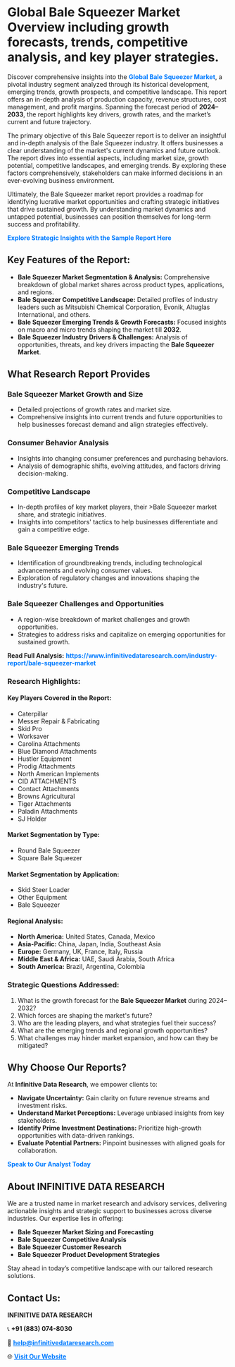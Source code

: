 <h1>Global Bale Squeezer Market Overview including growth forecasts, trends, competitive analysis, and key player strategies.</h1>
<p>
Discover comprehensive insights into the 
<a href="https://www.infinitivedataresearch.com/industry-report/bale-squeezer-market" rel="dofollow" style="color: #007BFF; text-decoration: none;"><strong>Global Bale Squeezer Market</strong></a>, a pivotal industry segment analyzed through its historical development, emerging trends, growth prospects, and competitive landscape. This report offers an in-depth analysis of production capacity, revenue structures, cost management, and profit margins. Spanning the forecast period of <strong>2024–2033</strong>, the report highlights key drivers, growth rates, and the market’s current and future trajectory.
</p>
<p>
The primary objective of this Bale Squeezer report is to deliver an insightful and in-depth analysis of the Bale Squeezer industry. It offers businesses a clear understanding of the market's current dynamics and future outlook. The report dives into essential aspects, including market size, growth potential, competitive landscapes, and emerging trends. By exploring these factors comprehensively, stakeholders can make informed decisions in an ever-evolving business environment.
</p>
<p>
Ultimately, the Bale Squeezer market report provides a roadmap for identifying lucrative market opportunities and crafting strategic initiatives that drive sustained growth. By understanding market dynamics and untapped potential, businesses can position themselves for long-term success and profitability.
</p>
<p>
<a href="https://www.infinitivedataresearch.com/request-sample/reportId=104294" style="color: #007BFF; text-decoration: none;"><strong>Explore Strategic Insights with the Sample Report Here</strong></a>
</p>

<h2>Key Features of the Report:</h2>
<ul>
<li><strong>Bale Squeezer Market Segmentation & Analysis:</strong> Comprehensive breakdown of global market shares across product types, applications, and regions.</li>
<li><strong>Bale Squeezer Competitive Landscape:</strong> Detailed profiles of industry leaders such as Mitsubishi Chemical Corporation, Evonik, Altuglas International, and others.</li>
<li><strong>Bale Squeezer Emerging Trends & Growth Forecasts:</strong> Focused insights on macro and micro trends shaping the market till <strong>2032</strong>.</li>
<li><strong>Bale Squeezer Industry Drivers & Challenges:</strong> Analysis of opportunities, threats, and key drivers impacting the <strong>Bale Squeezer Market</strong>.</li>
</ul>

<h2>What Research Report Provides</h2>
<h3>Bale Squeezer Market Growth and Size</h3>
<ul>
<li>Detailed projections of growth rates and market size.</li>
<li>Comprehensive insights into current trends and future opportunities to help businesses forecast demand and align strategies effectively.</li>
</ul>

<h3>Consumer Behavior Analysis</h3>
<ul>
<li>Insights into changing consumer preferences and purchasing behaviors.</li>
<li>Analysis of demographic shifts, evolving attitudes, and factors driving decision-making.</li>
</ul>

<h3>Competitive Landscape</h3>
<ul>
<li>In-depth profiles of key market players, their >Bale Squeezer market share, and strategic initiatives.</li>
<li>Insights into competitors' tactics to help businesses differentiate and gain a competitive edge.</li>
</ul>

<h3>Bale Squeezer Emerging Trends</h3>
<ul>
<li>Identification of groundbreaking trends, including technological advancements and evolving consumer values.</li>
<li>Exploration of regulatory changes and innovations shaping the industry's future.</li>
</ul>

<h3>Bale Squeezer Challenges and Opportunities</h3>
<ul>
<li>A region-wise breakdown of market challenges and growth opportunities.</li>
<li>Strategies to address risks and capitalize on emerging opportunities for sustained growth.</li>
</ul>
<p><strong>Read Full Analysis:</strong> <a href="https://www.infinitivedataresearch.com/industry-report/bale-squeezer-market" rel="dofollow" style="color: #007BFF; text-decoration: none;"><strong>https://www.infinitivedataresearch.com/industry-report/bale-squeezer-market</strong></a></p>
<h3>Research Highlights:</h3>
<h4>Key Players Covered in the Report:</h4>
<ul><li>Caterpillar</li><li>Messer Repair &amp; Fabricating</li><li>Skid Pro</li><li>Worksaver</li><li>Carolina Attachments</li><li>Blue Diamond Attachments</li><li>Hustler Equipment</li><li>Prodig Attachments</li><li>North American Implements</li><li>CID ATTACHMENTS</li><li>Contact Attachments</li><li>Browns Agricultural</li><li>Tiger Attachments</li><li>Paladin Attachments</li><li>SJ Holder</li></ul>
<h4>Market Segmentation by Type:</h4>
<ul><li>Round Bale Squeezer</li><li>Square Bale Squeezer</li></ul>
<h4>Market Segmentation by Application:</h4>
<ul><li>Skid Steer Loader</li><li>Other Equipment</li><li>Bale Squeezer</li></ul>

<h4>Regional Analysis:</h4>
<ul>
<li><strong>North America:</strong> United States, Canada, Mexico</li>
<li><strong>Asia-Pacific:</strong> China, Japan, India, Southeast Asia</li>
<li><strong>Europe:</strong> Germany, UK, France, Italy, Russia</li>
<li><strong>Middle East & Africa:</strong> UAE, Saudi Arabia, South Africa</li>
<li><strong>South America:</strong> Brazil, Argentina, Colombia</li>
</ul>

<h3>Strategic Questions Addressed:</h3>
<ol>
<li>What is the growth forecast for the <strong>Bale Squeezer Market</strong> during 2024–2032?</li>
<li>Which forces are shaping the market's future?</li>
<li>Who are the leading players, and what strategies fuel their success?</li>
<li>What are the emerging trends and regional growth opportunities?</li>
<li>What challenges may hinder market expansion, and how can they be mitigated?</li>
</ol>

<h2>Why Choose Our Reports?</h2>
<p>At <strong>Infinitive Data Research</strong>, we empower clients to:</p>
<ul>
<li><strong>Navigate Uncertainty:</strong> Gain clarity on future revenue streams and investment risks.</li>
<li><strong>Understand Market Perceptions:</strong> Leverage unbiased insights from key stakeholders.</li>
<li><strong>Identify Prime Investment Destinations:</strong> Prioritize high-growth opportunities with data-driven rankings.</li>
<li><strong>Evaluate Potential Partners:</strong> Pinpoint businesses with aligned goals for collaboration.</li>
</ul>
<p><a href="https://www.infinitivedataresearch.com/industry-report/bale-squeezer-market" rel="dofollow" style="color: #007BFF; text-decoration: none;"><strong>Speak to Our Analyst Today</strong></a></p>

<h2>About INFINITIVE DATA RESEARCH</h2>
<p>We are a trusted name in market research and advisory services, delivering actionable insights and strategic support to businesses across diverse industries. Our expertise lies in offering:</p>
<ul>
<li><strong>Bale Squeezer Market Sizing and Forecasting</strong></li>
<li><strong>Bale Squeezer Competitive Analysis</strong></li>
<li><strong>Bale Squeezer Customer Research</strong></li>
<li><strong>Bale Squeezer Product Development Strategies</strong></li>
</ul>
<p>Stay ahead in today’s competitive landscape with our tailored research solutions.</p>

<h2>Contact Us:</h2>
<p><strong>INFINITIVE DATA RESEARCH</strong></p>
<p>📞 <strong>+91 (883) 074-8030</strong></p>
<p>📧 <strong><a href="mailto:help@infinitivedataresearch.com" style="color: #007BFF;">help@infinitivedataresearch.com</a></strong></p>
<p>🌐 <strong><a href="https://www.infinitivedataresearch.com" rel="dofollow" style="color: #007BFF;">Visit Our Website</a></strong></p>